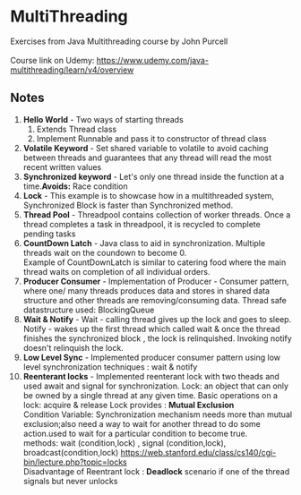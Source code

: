 # MultiThreading
Exercises from Java Multithreading course by John Purcell
<br/><br/>
Course link on Udemy: https://www.udemy.com/java-multithreading/learn/v4/overview 

## Notes

1. **Hello World** - Two ways of starting threads 
   1. Extends Thread class
   1. Implement Runnable and pass it to constructor of thread class
1. **Volatile Keyword** - Set shared variable to volatile to avoid caching between threads
	 and guarantees that any thread will read the most recent written values
1. **Synchronized keyword** - Let's only one thread inside the function at a time.**Avoids:** Race condition
1. **Lock** - This example is to showcase how in a multithreaded system, Synchronized Block is faster than Synchronized method. 
1. **Thread Pool** - Threadpool contains collection of worker threads. Once a thread completes a task in threadpool, it is recycled to complete pending tasks
1. **CountDown Latch** - Java class to aid in synchronization. Multiple threads wait on the coundown to become 0. <br/>Example of CountDownLatch is similar to catering food where the main thread waits on completion of all individual orders.<br/>
1. **Producer Consumer** - Implementation of Producer - Consumer pattern, where one/ many threads produces data and stores in shared data structure and other threads are removing/consuming data. Thread safe datastructure used: BlockingQueue
1. **Wait & Notify** - Wait - calling thread gives up the lock and goes to sleep. Notify - wakes up the first thread which called wait & once the thread finishes the synchronized block , the lock is relinquished. Invoking notify doesn't relinquish the lock.
1. **Low Level Sync** - Implemented producer consumer pattern using low level synchronization techniques : wait & notify
1. **Reenterant locks** - Implemented reenterant lock with two theads and used await and signal for synchronization.
   Lock: an object that can only be owned by a single thread at any given time. Basic operations on a lock: acquire & release
  Lock provides : **Mutual Exclusion**  
  Condition Variable: Synchronization mechanism needs more than mutual exclusion;also need a way to wait for another thread to do some 	  action.used to wait for a particular condition to become true.  
  methods: wait (condition,lock) , signal (condition,lock), broadcast(condition,lock)
   https://web.stanford.edu/class/cs140/cgi-bin/lecture.php?topic=locks   
   Disadvantage of Reentrant lock : **Deadlock** scenario if one of the thread signals but never unlocks 
   
